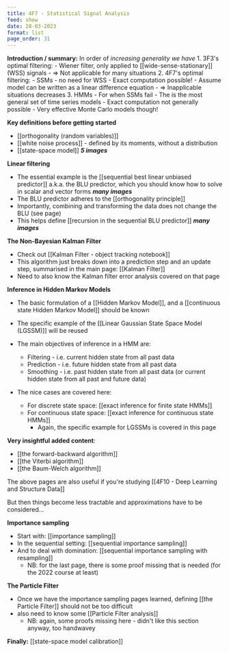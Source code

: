 ```yaml
---
title: 4F7 - Statistical Signal Analysis
feed: show
date: 28-03-2023
format: list
page_order: 31
---
```



**Introduction / summary:**
In order of _increasing generality we have_
    1.  3F3's optimal filtering:
        -   Wiener filter, only applied to [[wide-sense-stationary]] (WSS) signals
        -   ⇒ Not applicable for many situations
    2.  4F7's optimal filtering:
        -   SSMs - no need for WSS
        -   Exact computation possible!
        -   Assume model can be written as a linear difference equation
        -   ⇒ Inapplicable situations decreases
    3.  HMMs
        -   For when SSMs fail
        -   The is the most general set of time series models
        -   Exact computation not generally possible
        -   Very effective Monte Carlo models though!

**Key definitions before getting started**
- [[orthogonality (random variables)]]
- [[white noise process]] - defined by its moments, without a distribution
- [[state-space model]] _**5 images**_

**Linear filtering**
- The essential example is the [[sequential best linear unbiased predictor]] a.k.a. the BLU predictor, which you should know how to solve in scalar and vector forms _**many images**_
- The BLU predictor adheres to the [[orthogonality principle]]
- Importantly, combining and transforming the data does not change the BLU (see page)
- This helps define [[recursion in the sequential BLU predictor]] _**many images**_

**The Non-Bayesian Kalman Filter**
- Check out [[Kalman Filter - object tracking notebook]]
- This algorithm just breaks down into a prediction step and an update step, summarised in the main page: [[Kalman Filter]]
- Need to also know the Kalman filter error analysis covered on that page

**Inference in Hidden Markov Models**
- The basic formulation of a [[Hidden Markov Model]], and a [[continuous state Hidden Markov Model]] should be known

- The specific example of the [[Linear Gaussian State Space Model (LGSSM)]] will be reused

- The main objectives of inference in a HMM are:
	- Filtering - i.e. current hidden state from all past data
	- Prediction - i.e. future hidden state from all past data
	- Smoothing - i.e. past hidden state from all past data (or current hidden state from all past and future data)

- The nice cases are covered here:
	- For discrete state space: [[exact inference for finite state HMMs]]
	- For continuous state space: [[exact inference for continuous state HMMs]]
		- Again, the specific example for LGSSMs is covered in this page

**Very insightful added content**:
- [[the forward-backward algorithm]]
- [[the Viterbi algorithm]]
- [[the Baum-Welch algorithm]]

The above pages are also useful if you're studying [[4F10 - Deep Learning and Structure Data]]

But then things become less tractable and approximations have to be considered...

**Importance sampling**
- Start with: [[importance sampling]]
- In the sequential setting: [[sequential importance sampling]]
- And to deal with domination: [[sequential importance sampling with resampling]]
	- NB: for the last page, there is some proof missing that is needed (for the 2022 course at least)


**The Particle Filter**
- Once we have the importance sampling pages learned, defining [[the Particle Filter]] should not be too difficult
- also need to know some [[Particle Filter analysis]]
	- NB: again, some proofs missing here - didn't like this section anyway, too handwavey

**Finally:** [[state-space model calibration]]